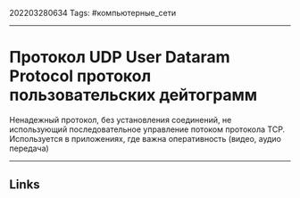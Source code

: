 202203280634
Tags: #компьютерные_сети

---

# Протокол UDP User Dataram Protocol протокол пользовательских дейтограмм
Ненадежный протокол, без установления соединений, не использующий последовательное управление потоком протокола TCP. 
Используется в приложениях, где важна оперативность (видео, аудио передача)

---
## Links
